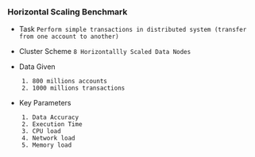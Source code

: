 ### Horizontal Scaling Benchmark

- Task
    ```Perform simple transactions in distributed system (transfer from one account to another)```    
    
- Cluster Scheme
    ```8 Horizontallly Scaled Data Nodes```
        
- Data Given    
```
    1. 800 millions accounts
    2. 1000 millions transactions   
```

- Key Parameters
```
    1. Data Accuracy
    2. Execution Time
    3. CPU load
    4. Network load
    5. Memory load

```
    